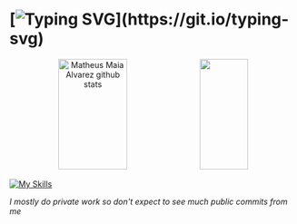 # [![Typing SVG](https://readme-typing-svg.demolab.com?font=Minecraft&pause=1000&color=FFFFFF&repeat=false&random=true&width=435&lines=My+name+is+mariocr4ft.)](https://git.io/typing-svg)

<div align="center">  
  <img width="49%" height="195px" src="https://github-readme-stats.vercel.app/api?username=mariocr4ft&show_icons=true&count_private=true&hide_border=true&title_color=7FFFD4&icon_color=7FFFD4&text_color=c9d1d9&bg_color=0d1117" alt="Matheus Maia Alvarez github stats" /> 
  <img width="41%" height="195px" src="https://github-readme-stats.vercel.app/api/top-langs/?username=mariocr4ft&layout=compact&hide_border=true&title_color=7FFFD4&text_color=7FFFD4&bg_color=0d1117" />
</div>

[![My Skills](https://skillicons.dev/icons?i=java,maven,pr,idea)](https://skillicons.dev)

*I mostly do private work so don't expect to see much public commits from me*
